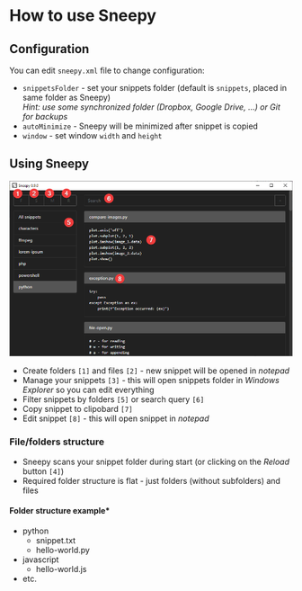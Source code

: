 # How to use Sneepy

## Configuration

You can edit `sneepy.xml` file to change configuration:

* `snippetsFolder` - set your snippets folder (default is `snippets`, placed in same folder as Sneepy)<br />
*Hint: use some synchronized folder (Dropbox, Google Drive, ...) or Git for backups*
* `autoMinimize` - Sneepy will be minimized after snippet is copied
* `window` - set window `width` and `height`

## Using Sneepy

![Sneepy](./sneepy-how-to.png)

* Create folders `[1]` and files `[2]` - new snippet will be opened in *notepad*
* Manage your snippets `[3]` - this will open snippets folder in *Windows Explorer* so you can edit everything
* Filter snippets by folders `[5]` or search query `[6]`
* Copy snippet to clipobard `[7]`
* Edit snippet `[8]` - this will open snippet in *notepad*

### File/folders structure

* Sneepy scans your snippet folder during start (or clicking on the *Reload* button `[4]`)
* Required folder structure is flat - just folders (without subfolders) and files

#### Folder structure example*

* python
  * snippet.txt
  * hello-world.py
* javascript
  * hello-world.js
* etc.